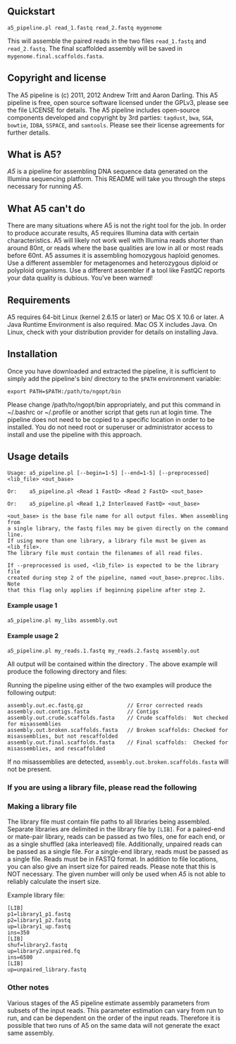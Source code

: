 ## Quickstart ##

```
a5_pipeline.pl read_1.fastq read_2.fastq mygenome
```

This will assemble the paired reads in the two files `read_1.fastq` and `read_2.fastq`.
The final scaffolded assembly will be saved in `mygenome.final.scaffolds.fasta`.


## Copyright and license ##
The A5 pipeline is (c) 2011, 2012 Andrew Tritt and Aaron Darling.
This A5 pipeline is free, open source software licensed under the GPLv3, please see the file LICENSE for details.
The A5 pipeline includes open-source components developed and copyright by 3rd parties: `tagdust`, `bwa`, `SGA`, `bowtie`, `IDBA`, `SSPACE`, and `samtools`. Please see their license agreements for further details.

## What is A5? ##
_A5_ is a pipeline for assembling DNA sequence data generated on the Illumina sequencing platform. This README will take you through the steps necessary for running _A5_.

## What A5 can't do ##
There are many situations where A5 is not the right tool for the job. In order to produce accurate results, A5 requires Illumina data with certain characteristics. A5 will likely not work well with Illumina reads shorter than around 80nt, or reads where the base qualities are low in all or most reads before 60nt. A5 assumes it is assembling homozygous haploid genomes. Use a different assembler for metagenomes and heterozygous diploid or polyploid organisms. Use a different assembler if a tool like FastQC reports your data quality is dubious. You've been warned!

## Requirements ##
A5 requires 64-bit Linux (kernel 2.6.15 or later) or Mac OS X 10.6 or later. A Java Runtime Environment is also required. Mac OS X includes Java. On Linux, check with your distribution provider for details on installing Java.

## Installation ##
Once you have downloaded and extracted the pipeline, it is sufficient to simply add the pipeline's bin/ directory to the `$PATH` environment variable:
```
export PATH=$PATH:/path/to/ngopt/bin
```
Please change /path/to/ngopt/bin appropriately, and put this command in ~/.bashrc or ~/.profile or another script that gets run at login time.
The pipeline does not need to be copied to a specific location in order to be installed. You do not need root or superuser or administrator access to install and use the pipeline with this approach.


## Usage details ##

```
Usage: a5_pipeline.pl [--begin=1-5] [--end=1-5] [--preprocessed] <lib_file> <out_base>

Or:    a5_pipeline.pl <Read 1 FastQ> <Read 2 FastQ> <out_base>

Or:    a5_pipeline.pl <Read 1,2 Interleaved FastQ> <out_base>

<out_base> is the base file name for all output files. When assembling from 
a single library, the fastq files may be given directly on the command line.
If using more than one library, a library file must be given as <lib_file>.
The library file must contain the filenames of all read files.

If --preprocessed is used, <lib_file> is expected to be the library file
created during step 2 of the pipeline, named <out_base>.preproc.libs. Note 
that this flag only applies if beginning pipeline after step 2.
```

#### Example usage 1 ####
```
a5_pipeline.pl my_libs assembly.out
```
#### Example usage 2 ####
```
a5_pipeline.pl my_reads.1.fastq my_reads.2.fastq assembly.out
```
All output will be contained within the directory <output base>. The above example will produce the following directory and files:

Running the pipeline using either of the two examples will produce the following output:

```
assembly.out.ec.fastq.gz              // Error corrected reads
assembly.out.contigs.fasta            // Contigs
assembly.out.crude.scaffolds.fasta    // Crude scaffolds:  Not checked for misassemblies
assembly.out.broken.scaffolds.fasta   // Broken scaffolds: Checked for misassemblies, but not rescaffolded
assembly.out.final.scaffolds.fasta    // Final scaffolds:  Checked for misassemblies, and rescaffolded
```

If no misassemblies are detected, `assembly.out.broken.scaffolds.fasta` will not be present.

### If you are using a library file, please read the following ###

### Making a library file ###

The library file must contain file paths to all libraries being assembled.
Separate libraries are delimited in the library file by `[LIB]`.
For a paired-end or mate-pair library, reads can be passed as two files, one for each end, or as a single shuffled (aka interleaved) file.
Additionally, unpaired reads can be passed as a single file.
For a single-end library, reads must be passed as a single file.
Reads must be in FASTQ format. In addition to file locations, you can also give an insert size for paired reads. Please note that this is NOT necessary. The given number will only be used when _A5_ is not able to reliably calculate the insert size.

Example library file:
```
[LIB]
p1=library1_p1.fastq
p2=library1_p2.fastq
up=library1_up.fastq
ins=350
[LIB]
shuf=library2.fastq
up=library2.unpaired.fq
ins=6500
[LIB]
up=unpaired_library.fastq
```


### Other notes ###

Various stages of the A5 pipeline estimate assembly parameters from subsets of the input reads. This parameter estimation can vary from run to run, and can be dependent on the order of the input reads. Therefore it is possible that two runs of A5 on the same data will not generate the exact same assembly.
